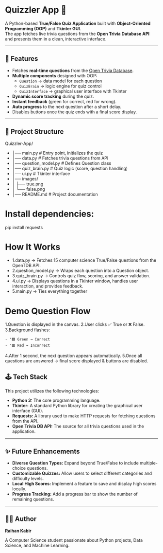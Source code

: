 # Quizzler App 🎯

A Python-based **True/False Quiz Application** built with **Object-Oriented Programming (OOP)** and **Tkinter GUI**.  
The app fetches live trivia questions from the **Open Trivia Database API** and presents them in a clean, interactive interface.

---

## 🚀 Features
- Fetches **real-time questions** from the [Open Trivia Database](https://opentdb.com/).
- **Multiple components** designed with OOP:
  - `Question` → data model for each question  
  - `QuizBrain` → logic engine for quiz control  
  - `QuizInterface` → graphical user interface with Tkinter  
- **Dynamic score tracking** during the quiz.  
- **Instant feedback** (green for correct, red for wrong).  
- **Auto progress** to the next question after a short delay.  
- Disables buttons once the quiz ends with a final score display.  

---

## 📂 Project Structure

Quizzler-App/
- │── main.py # Entry point, initializes the quiz
- │── data.py # Fetches trivia questions from API
- │── question_model.py # Defines Question class
- │── quiz_brain.py # Quiz logic (score, question handling)
- │── ui.py # Tkinter interface
- │── images/
- │ ├── true.png
- │ └── false.png
- │── README.md # Project documentation

# Install dependencies:

pip install requests

# How It Works

- 1.data.py → Fetches 15 computer science True/False questions from the OpenTDB API.
- 2.question_model.py → Wraps each question into a Question object.
- 3.quiz_brain.py → Controls quiz flow, scoring, and answer validation.
- 4.ui.py → Displays questions in a Tkinter window, handles user interaction, and provides feedback.
- 5.main.py → Ties everything together

# Demo Question Flow

1.Question is displayed in the canvas.
2.User clicks ✅ True or ❌ False.
3.Background flashes:

    - '🟩 Green → Correct
    - '🟥 Red → Incorrect

4.After 1 second, the next question appears automatically.
5.Once all questions are answered → final score displayed & buttons are disabled.

## 🕹️ Tech Stack

This project utilizes the following technologies:

* **Python 3:** The core programming language.
* **Tkinter:** A standard Python library for creating the graphical user interface (GUI).
* **Requests:** A library used to make HTTP requests for fetching questions from the API.
* **Open Trivia DB API:** The source for all trivia questions used in the application.

***

## ✨ Future Enhancements

* **Diverse Question Types:** Expand beyond True/False to include multiple-choice questions.
* **Customizable Quizzes:** Allow users to select different categories and difficulty levels.
* **Local High Scores:** Implement a feature to save and display high scores locally.
* **Progress Tracking:** Add a progress bar to show the number of remaining questions.

***

## 👨‍💻 Author

**Raihan Kabir**

A Computer Science student passionate about Python projects, Data Science, and Machine Learning.
